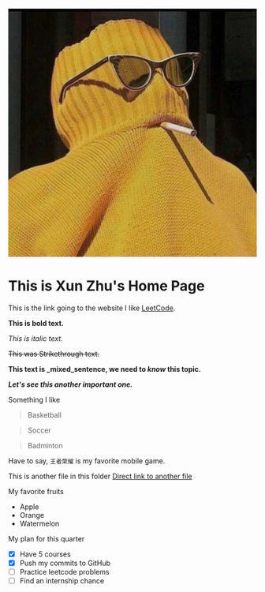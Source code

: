 
![Test Image 1](WechatIMG264.jpeg)

# This is Xun Zhu's Home Page

This is the link going to the website I like [LeetCode](https://leetcode.com/).

**This is bold text.**

*This is italic text.*

~~This was Strikethrough text.~~

**This text is _mixed_sentence, we need to _know_ this topic.**

***Let's see this another important one.***


Something I like

> Basketball

> Soccer

> Badminton


Have to say, `王者荣耀` is my favorite mobile game.



This is another file in this folder [Direct link to another file](README.md)


My favorite fruits
- Apple
- Orange
- Watermelon


My plan for this quarter
- [x] Have 5 courses
- [x] Push my commits to GitHub
- [ ] Practice leetcode problems
- [ ] Find an internship chance
